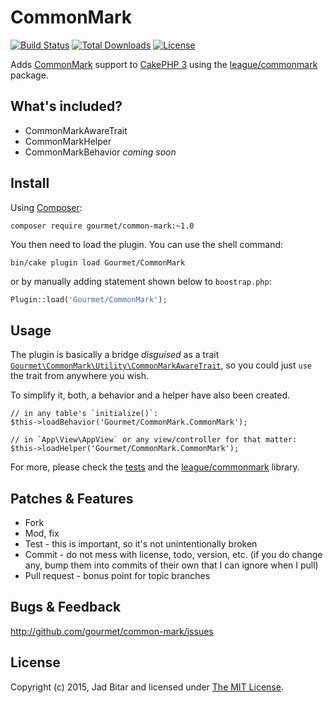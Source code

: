 # CommonMark

[![Build Status](https://travis-ci.org/gourmet/common-mark.svg?branch=master)](https://travis-ci.org/gourmet/common-mark)
[![Total Downloads](https://poser.pugx.org/gourmet/common-mark/downloads.svg)](https://packagist.org/packages/gourmet/common-mark)
[![License](https://poser.pugx.org/gourmet/common-mark/license.svg)](https://packagist.org/packages/gourmet/common-mark)

Adds [CommonMark] support to [CakePHP 3] using the [league/commonmark] package.

## What's included?

- CommonMarkAwareTrait
- CommonMarkHelper
- CommonMarkBehavior *coming soon*

## Install

Using [Composer]:

```
composer require gourmet/common-mark:~1.0
```

You then need to load the plugin. You can use the shell command:

```
bin/cake plugin load Gourmet/CommonMark
```

or by manually adding statement shown below to `boostrap.php`:

```php
Plugin::load('Gourmet/CommonMark');
```

## Usage

The plugin is basically a bridge *disguised* as a trait
[`Gourmet\CommonMark\Utility\CommonMarkAwareTrait`][CommonMarkAwareTrait], so you could
just `use` the trait from anywhere you wish.

To simplify it, both, a behavior and a helper have also been created.

```
// in any table's `initialize()`:
$this->loadBehavior('Gourmet/CommonMark.CommonMark');

// in `App\View\AppView` or any view/controller for that matter:
$this->loadHelper('Gourmet/CommonMark.CommonMark');
```

For more, please check the [tests] and the [league/commonmark] library.


## Patches & Features

* Fork
* Mod, fix
* Test - this is important, so it's not unintentionally broken
* Commit - do not mess with license, todo, version, etc. (if you do change any, bump them into commits of
their own that I can ignore when I pull)
* Pull request - bonus point for topic branches

## Bugs & Feedback

http://github.com/gourmet/common-mark/issues

## License

Copyright (c) 2015, Jad Bitar and licensed under [The MIT License][mit].

[CommonMark]:http://commonmark.org
[CakePHP 3]:http://cakephp.org
[league/commonmark]:http://github.com/thephpleague/commonmark
[Composer]:http://getcomposer.org
[mit]:http://www.opensource.org/licenses/mit-license.php
[CommonMarkAwareTrait]:https://github.com/gourmet/common-mark/blob/master/src/Utility/CommonMarkAwareTrait.php
[tests]:https://github.com/gourmet/common-mark/blob/master/tests/TestCase/Utility/CommonMarkAwareTraitTest.php#L31-L62
